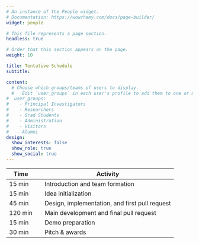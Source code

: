 ```yaml
---
# An instance of the People widget.
# Documentation: https://wowchemy.com/docs/page-builder/
widget: people

# This file represents a page section.
headless: true

# Order that this section appears on the page.
weight: 10

title: Tentative Schedule
subtitle: 

content:
  # Choose which groups/teams of users to display.
  #   Edit `user_groups` in each user's profile to add them to one or more of these groups.
#  user_groups:
#    - Principal Investigators
#    - Researchers
#    - Grad Students
#    - Administration
#    - Visitors
#   - Alumni
design:
  show_interests: false
  show_role: true
  show_social: true
---
```


<center>

| Time   | &nbsp;&nbsp;&nbsp;&nbsp;Activity                               |
|--------|----------------------------------------------------------------|
| 15 min | &nbsp;&nbsp;&nbsp;&nbsp;Introduction and team formation        |
| 15 min | &nbsp;&nbsp;&nbsp;&nbsp;Idea initialization                    |
| 45 min | &nbsp;&nbsp;&nbsp;&nbsp;Design, implementation, and first pull request|
| 120 min| &nbsp;&nbsp;&nbsp;&nbsp;Main development and final pull request|
| 15 min | &nbsp;&nbsp;&nbsp;&nbsp;Demo preparation                       |
| 30 min | &nbsp;&nbsp;&nbsp;&nbsp;Pitch & awards                 |

</center>

